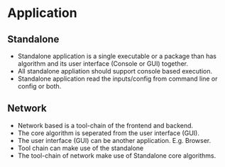 # Application

## Standalone

* Standalone application is a single executable or a package than has algorithm and its user interface (Console or GUI) together.
* All standalone appliation should support console based execution.
* Standalone application read the inputs/config from command line or config or both.

## Network

* Network based is a tool-chain of the frontend and backend.
* The core algorithm is seperated from the user interface (GUI). 
* The user interface (GUI) can be another application. E.g. Browser.
* Tool chain can make use of the standalone 
* The tool-chain of network make use of Standalone core algorithms.
